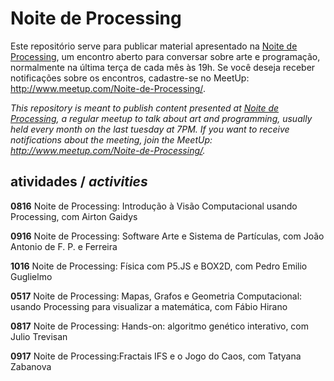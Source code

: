 # Noite de Processing

Este repositório serve para publicar material apresentado na [Noite de Processing](https://garoa.net.br/wiki/Noite_de_Processing), um encontro aberto para conversar sobre arte e programação, normalmente na última terça de cada mês às 19h. Se você deseja receber notificações sobre os encontros, cadastre-se no MeetUp: http://www.meetup.com/Noite-de-Processing/.

*This repository is meant to publish content presented at [Noite de Processing](https://garoa.net.br/wiki/Noite_de_Processing), a regular meetup to talk about art and programming, usually held every month on the last tuesday at 7PM. If you want to receive notifications about the meeting, join the MeetUp: http://www.meetup.com/Noite-de-Processing/.*

## atividades / *activities*

**0816** Noite de Processing: Introdução à Visão Computacional usando Processing, com Airton Gaidys

**0916** Noite de Processing: Software Arte e Sistema de Partículas, com João Antonio de F. P. e Ferreira

**1016** Noite de Processing: Física com P5.JS e BOX2D, com Pedro Emilio Guglielmo

**0517** Noite de Processing: Mapas, Grafos e Geometria Computacional: usando Processing para visualizar a matemática, com Fábio Hirano

**0817** Noite de Processing: Hands-on: algoritmo genético interativo, com Julio Trevisan

**0917** Noite de Processing:Fractais IFS e o Jogo do Caos, com Tatyana Zabanova
